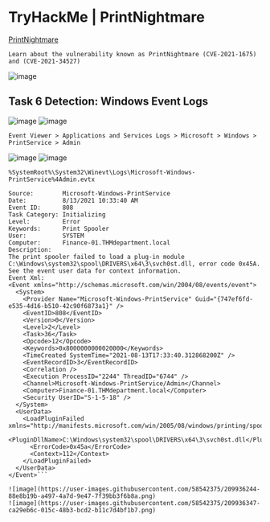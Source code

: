 # TryHackMe | PrintNightmare
[PrintNightmare](https://tryhackme.com/room/printnightmarehpzqlp8)

```Learn about the vulnerability known as PrintNightmare (CVE-2021-1675) and (CVE-2021-34527)```

![image](https://user-images.githubusercontent.com/58542375/209743560-206d44ab-5918-4c54-aea3-34898eecd6a1.png)

## Task 6 Detection: Windows Event Logs
![image](https://user-images.githubusercontent.com/58542375/209743956-fa1301db-2be0-414c-904c-25f909a6999f.png)
![image](https://user-images.githubusercontent.com/58542375/209743996-2ad5adc1-e244-4f13-a2b9-a548540c3293.png)

```Event Viewer > Applications and Services Logs > Microsoft > Windows > PrintService > Admin```

![image](https://user-images.githubusercontent.com/58542375/209744266-04fdae7a-5cec-4f62-b916-819eca7ca42d.png)
![image](https://user-images.githubusercontent.com/58542375/209744456-a49f4210-4b81-4f42-b0b5-8a31d8fe2d4b.png)

```%SystemRoot%\System32\Winevt\Logs\Microsoft-Windows-PrintService%4Admin.evtx```

```Log Name:      Microsoft-Windows-PrintService/Admin
Source:        Microsoft-Windows-PrintService
Date:          8/13/2021 10:33:40 AM
Event ID:      808
Task Category: Initializing
Level:         Error
Keywords:      Print Spooler
User:          SYSTEM
Computer:      Finance-01.THMdepartment.local
Description:
The print spooler failed to load a plug-in module C:\Windows\system32\spool\DRIVERS\x64\3\svch0st.dll, error code 0x45A. See the event user data for context information.
Event Xml:
<Event xmlns="http://schemas.microsoft.com/win/2004/08/events/event">
  <System>
    <Provider Name="Microsoft-Windows-PrintService" Guid="{747ef6fd-e535-4d16-b510-42c90f6873a1}" />
    <EventID>808</EventID>
    <Version>0</Version>
    <Level>2</Level>
    <Task>36</Task>
    <Opcode>12</Opcode>
    <Keywords>0x8000000000020000</Keywords>
    <TimeCreated SystemTime="2021-08-13T17:33:40.312868200Z" />
    <EventRecordID>3</EventRecordID>
    <Correlation />
    <Execution ProcessID="2244" ThreadID="6744" />
    <Channel>Microsoft-Windows-PrintService/Admin</Channel>
    <Computer>Finance-01.THMdepartment.local</Computer>
    <Security UserID="S-1-5-18" />
  </System>
  <UserData>
    <LoadPluginFailed xmlns="http://manifests.microsoft.com/win/2005/08/windows/printing/spooler/core/events">
      <PluginDllName>C:\Windows\system32\spool\DRIVERS\x64\3\svch0st.dll</PluginDllName>
      <ErrorCode>0x45a</ErrorCode>
      <Context>112</Context>
    </LoadPluginFailed>
  </UserData>
</Event>```

![image](https://user-images.githubusercontent.com/58542375/209936244-88e8b19b-a497-4a7d-9e47-7f39bb3f6b8a.png)
![image](https://user-images.githubusercontent.com/58542375/209936347-ca29eb6c-015c-48b3-bcd2-b11c7d4bf1b7.png)

